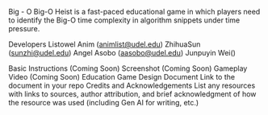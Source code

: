 Big - O
Big-O Heist is a fast-paced educational game in which players need to identify the Big-O time complexity in algorithm snippets under time pressure.

Developers
Listowel Anim (animlist@udel.edu)
ZhihuaSun (sunzhi@udel.edu)
Angel Asobo (aasobo@udel.edu)
Junpuyin Wei()

Basic Instructions
(Coming Soon)
Screenshot
(Coming Soon)
Gameplay Video
(Coming Soon)
Education Game Design Document
Link to the document in your repo
Credits and Acknowledgements
List any resources with links to sources, author attribution, and brief acknowledgment of how the resource was used (including Gen AI for writing, etc.)
